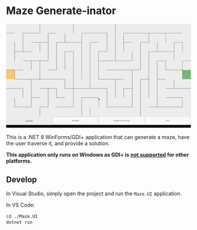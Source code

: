 # Maze Generate-inator

<img src="docs/demo.gif" width="800">


This is a .NET 8 WinForms/GDI+ application that can generate a maze, have the user traverse it, and provide a solution.

**This application only runs on Windows as GDI+ is [not supported](https://learn.microsoft.com/en-us/dotnet/core/compatibility/core-libraries/6.0/system-drawing-common-windows-only) for other platforms.**

## Develop

In Visual Studio, simply open the project and run the `Maze.UI` application.

In VS Code:
```
cd ./Maze.UI
dotnet run
```
